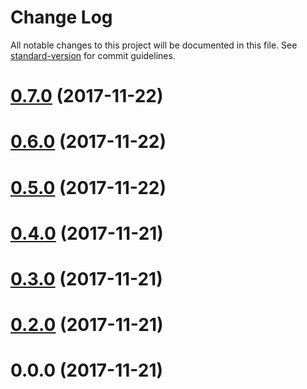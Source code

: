# Change Log

All notable changes to this project will be documented in this file. See [standard-version](https://github.com/conventional-changelog/standard-version) for commit guidelines.

<a name="0.7.0"></a>
# [0.7.0](https://github.com/GeoAstronaute/jm-addon/compare/v0.6.0...v0.7.0) (2017-11-22)



<a name="0.6.0"></a>
# [0.6.0](https://github.com/GeoAstronaute/jm-addon/compare/v0.5.0...v0.6.0) (2017-11-22)



<a name="0.5.0"></a>
# [0.5.0](https://github.com/GeoAstronaute/jm-addon/compare/v0.4.0...v0.5.0) (2017-11-22)



<a name="0.4.0"></a>
# [0.4.0](https://github.com/GeoAstronaute/jm-addon/compare/v0.3.0...v0.4.0) (2017-11-21)



<a name="0.3.0"></a>
# [0.3.0](https://github.com/GeoAstronaute/jm-addon/compare/v0.2.0...v0.3.0) (2017-11-21)



<a name="0.2.0"></a>
# [0.2.0](https://github.com/GeoAstronaute/jm-addon/compare/v0.1.0...v0.2.0) (2017-11-21)



<a name="0.0.0"></a>
# 0.0.0 (2017-11-21)
